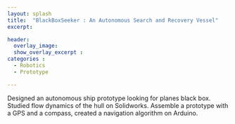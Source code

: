 ```yaml
---
layout: splash
title:  "BlackBoxSeeker : An Autonomous Search and Recovery Vessel"
excerpt: 

header: 
  overlay_image:
  show_overlay_excerpt :
categories : 
  - Robotics
  - Prototype

---
```


Designed an autonomous ship prototype looking for planes black box.
Studied flow dynamics of the hull on Solidworks.
Assemble a prototype with a GPS and a compass, created a navigation algorithm on Arduino. 